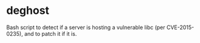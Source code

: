 # deghost
 Bash script to detect if a server is hosting a vulnerable libc (per CVE-2015-0235), and to patch it if it is.
